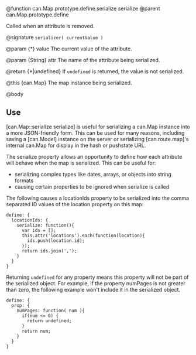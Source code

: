 @function can.Map.prototype.define.serialize serialize
@parent can.Map.prototype.define

Called when an attribute is removed.

@signature `serializer( currentValue )`

@param {*} value The current value of the attribute. 

@param {String} attr The name of the attribute being serialized.

@return {*|undefined} If `undefined` is returned, the value is not serialized.

@this {can.Map} The map instance being serialized.

@body 

## Use

[can.Map::serialize serialize] is useful for serializing a can.Map instance into 
a more JSON-friendly form.  This can be used for many reasons, including saving a 
[can.Model] instance on the server or serializing [can.route.map]'s internal 
can.Map for display in the hash or pushstate URL.

The serialize property allows an opportunity to define how 
each attribute will behave when the map is serialized.  This can be useful for:

- serializing complex types like dates, arrays, or objects into string formats
- causing certain properties to be ignored when serialize is called

The following causes a locationIds property to be serialized into 
the comma separated ID values of the location property on this map:

    define: {
      locationIds: {
        serialize: function(){
		  var ids = [];
		  this.attr('locations').each(function(location){
		    ids.push(location.id);
		  });
		  return ids.join(',');
        }
      }
    }

Returning `undefined` for any property means this property will not be part of the serialized 
object.  For example, if the property numPages is not greater than zero, the following example 
won't include it in the serialized object.

    define: {
      prop: {
        numPages: function( num ){
          if(num <= 0) {
          	return undefined;
          }
          return num;
        }
      }
    }
